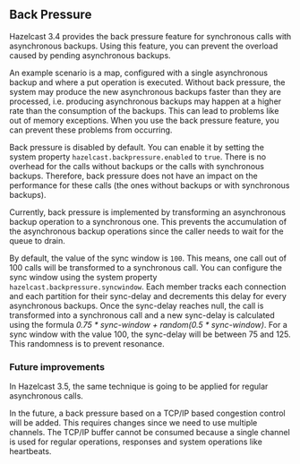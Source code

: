 
## Back Pressure

Hazelcast 3.4 provides the back pressure feature for synchronous calls with asynchronous backups. Using this feature, you can prevent the overload caused by pending asynchronous backups. 

An example scenario is a map, configured with a single
asynchronous backup and where a put operation is executed. Without back pressure, the system may produce the new asynchronous backups faster than they are processed, i.e. producing asynchronous backups may happen at a higher rate than the consumption of the backups. This can
lead to problems like out of memory exceptions. When you use the back pressure feature, you can prevent these problems from occurring.

Back pressure is disabled by default. You can enable it by setting the system property
`hazelcast.backpressure.enabled` to `true`. There is no overhead for the calls without backups or the calls with synchronous backups. Therefore, back pressure does 
not have an impact on the performance for these calls (the ones without backups or with synchronous backups).

Currently, back pressure is implemented by transforming an asynchronous backup operation to a synchronous one. This prevents the accumulation
of the asynchronous backup operations since the caller needs to wait for the queue to drain. 

By default, the value of the sync window is `100`. This means, one call out of 100 calls will be transformed to a synchronous call. You can configure the sync window
using the system property `hazelcast.backpressure.syncwindow`. Each member tracks  each connection and each partition for their
sync-delay and decrements this delay for every asynchronous backups. Once the sync-delay reaches null, the call is transformed into a synchronous call and a new sync-delay is calculated using the formula *0.75 * sync-window + random(0.5 \* sync-window)*. For a sync window with the value 100, the sync-delay will be between
75 and 125. This randomness is to prevent resonance.

### Future improvements

In Hazelcast 3.5, the same technique is going to be applied for regular asynchronous calls.

In the future, a back pressure based on a TCP/IP based congestion control will be added. This requires changes since we need
to use multiple channels. The TCP/IP buffer cannot be consumed because a single channel is used for regular operations,
responses and system operations like heartbeats.



